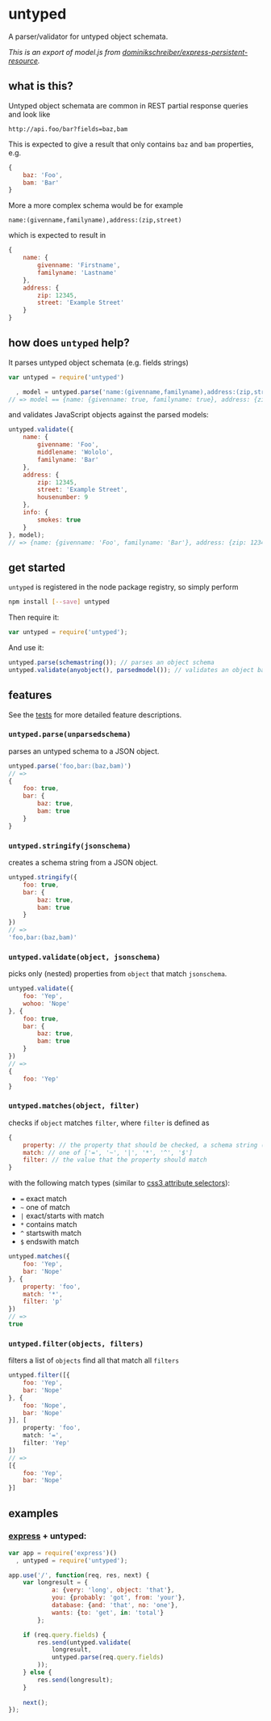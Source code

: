 # untyped

A parser/validator for untyped object schemata.

*This is an export of model.js from [dominikschreiber/express-persistent-resource](https://github.com/dominikschreiber/express-persistent-resource).*

## what is this?

Untyped object schemata are common in REST partial response queries and look like

```
http://api.foo/bar?fields=baz,bam
```

This is expected to give a result that only contains `baz` and `bam` properties, e.g.

```javascript
{
    baz: 'Foo',
    bam: 'Bar'
}
```

More a more complex schema would be for example

```
name:(givenname,familyname),address:(zip,street)
```

which is expected to result in

```javascript
{
    name: {
        givenname: 'Firstname',
        familyname: 'Lastname'
    },
    address: {
        zip: 12345,
        street: 'Example Street'
    }
}
```

## how does `untyped` help?

It parses untyped object schemata (e.g. fields strings)

```javascript
var untyped = require('untyped')

  , model = untyped.parse('name:(givenname,familyname),address:(zip,street)')
// => model == {name: {givenname: true, familyname: true}, address: {zip: true, street: true}}
```

and validates JavaScript objects against the parsed models:

```javascript
untyped.validate({
    name: {
        givenname: 'Foo',
        middlename: 'Wololo',
        familyname: 'Bar'
    },
    address: {
        zip: 12345,
        street: 'Example Street',
        housenumber: 9
    },
    info: {
        smokes: true
    }
}, model);
// => {name: {givenname: 'Foo', familyname: 'Bar'}, address: {zip: 12345, street: 'Example Street'}}
```

## get started

`untyped` is registered in the node package registry, so simply perform

```bash
npm install [--save] untyped
```

Then require it:

```javascript
var untyped = require('untyped');
```

And use it:

```javascript
untyped.parse(schemastring()); // parses an object schema
untyped.validate(anyobject(), parsedmodel()); // validates an object based on the parsed string
```

## features

See the [tests](https://github.com/dominikschreiber/untyped/blob/master/test/index.spec.js)
for more detailed feature descriptions.

### `untyped.parse(unparsedschema)`

parses an untyped schema to a JSON object.

```javascript
untyped.parse('foo,bar:(baz,bam)')
// =>
{
    foo: true,
    bar: {
        baz: true,
        bam: true
    }
}
```

### `untyped.stringify(jsonschema)`

creates a schema string from a JSON object.

```javascript
untyped.stringify({
    foo: true,
    bar: {
        baz: true,
        bam: true
    }
})
// =>
'foo,bar:(baz,bam)'
```

### `untyped.validate(object, jsonschema)`

picks only (nested) properties from `object` that match `jsonschema`.

```javascript
untyped.validate({
    foo: 'Yep',
    wohoo: 'Nope'
}, {
    foo: true,
    bar: {
        baz: true,
        bam: true
    }
})
// =>
{
    foo: 'Yep'
}
```

### `untyped.matches(object, filter)`

checks if `object` matches `filter`, where `filter` is defined as

```javascript
{
    property: // the property that should be checked, a schema string (e.g. 'foo:(bar)')
    match: // one of ['=', '~', '|', '*', '^', '$']
    filter: // the value that the property should match
}
```

with the following match types (similar to [css3 attribute selectors](https://developer.mozilla.org/en-US/docs/Web/CSS/Attribute_selectors#Summary)):

- `=` exact match
- `~` one of match
- `|` exact/starts with match
- `*` contains match
- `^` startswith match
- `$` endswith match

```javascript
untyped.matches({
    foo: 'Yep',
    bar: 'Nope'
}, {
    property: 'foo',
    match: '*',
    filter: 'p'
})
// =>
true
```

### `untyped.filter(objects, filters)`

filters a list of `objects` find all that match all `filters`

```javascript
untyped.filter([{
    foo: 'Yep',
    bar: 'Nope'
}, {
    foo: 'Nope',
    bar: 'Nope'
}], [
    property: 'foo',
    match: '=',
    filter: 'Yep'
])
// =>
[{
    foo: 'Yep',
    bar: 'Nope'
}]
```

## examples

### [express](http://expressjs.com) + untyped:

```javascript
var app = require('express')()
  , untyped = require('untyped');

app.use('/', function(req, res, next) {
    var longresult = {
            a: {very: 'long', object: 'that'},
            you: {probably: 'got', from: 'your'},
            database: {and: 'that', no: 'one'},
            wants: {to: 'get', in: 'total'}
        };

    if (req.query.fields) {
        res.send(untyped.validate(
            longresult,
            untyped.parse(req.query.fields)
        ));
    } else {
        res.send(longresult);
    }
    
    next();
});
```